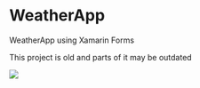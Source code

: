 # WeatherApp
WeatherApp using Xamarin Forms

This project is old and parts of it may be outdated

<img  src='ss/shot.png'>
